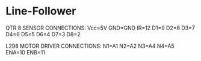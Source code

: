 # Line-Follower
QTR 8 SENSOR CONNECTIONS:
Vcc=5V
GND=GND
IR=12
D1=9
D2=8
D3=7
D4=6
D5=5
D6=4
D7=3
D8=2

L298 MOTOR DRIVER CONNECTIONS:
N1=A1
N2=A2
N3=A4
N4=A5
ENA=10
ENB=11
